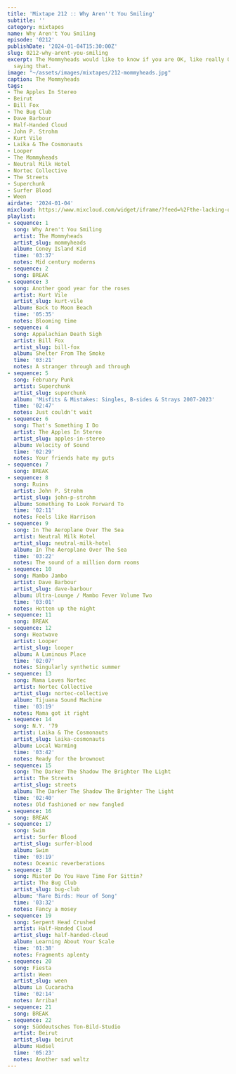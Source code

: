 ```yaml
---
title: 'Mixtape 212 :: Why Aren''t You Smiling'
subtitle: ''
category: mixtapes
name: Why Aren't You Smiling
episode: '0212'
publishDate: '2024-01-04T15:30:00Z'
slug: 0212-why-arent-you-smiling
excerpt: The Mommyheads would like to know if you are OK, like really OK and not just
  saying that.
image: "~/assets/images/mixtapes/212-mommyheads.jpg"
caption: The Mommyheads
tags:
- The Apples In Stereo
- Beirut
- Bill Fox
- The Bug Club
- Dave Barbour
- Half-Handed Cloud
- John P. Strohm
- Kurt Vile
- Laika & The Cosmonauts
- Looper
- The Mommyheads
- Neutral Milk Hotel
- Nortec Collective
- The Streets
- Superchunk
- Surfer Blood
- Ween
airdate: '2024-01-04'
mixcloud: https://www.mixcloud.com/widget/iframe/?feed=%2Fthe-lacking-org%2Fevlyai-212-why-arent-you-smiling%2F&hide_artwork=1&hide_cover=1&light=1
playlist:
- sequence: 1
  song: Why Aren't You Smiling
  artist: The Mommyheads
  artist_slug: mommyheads
  album: Coney Island Kid
  time: '03:37'
  notes: Mid century moderns
- sequence: 2
  song: BREAK
- sequence: 3
  song: Another good year for the roses
  artist: Kurt Vile
  artist_slug: kurt-vile
  album: Back to Moon Beach
  time: '05:35'
  notes: Blooming time
- sequence: 4
  song: Appalachian Death Sigh
  artist: Bill Fox
  artist_slug: bill-fox
  album: Shelter From The Smoke
  time: '03:21'
  notes: A stranger through and through
- sequence: 5
  song: February Punk
  artist: Superchunk
  artist_slug: superchunk
  album: 'Misfits & Mistakes: Singles, B-sides & Strays 2007-2023'
  time: '02:47'
  notes: Just couldn’t wait
- sequence: 6
  song: That's Something I Do
  artist: The Apples In Stereo
  artist_slug: apples-in-stereo
  album: Velocity of Sound
  time: '02:29'
  notes: Your friends hate my guts
- sequence: 7
  song: BREAK
- sequence: 8
  song: Ruins
  artist: John P. Strohm
  artist_slug: john-p-strohm
  album: Something To Look Forward To
  time: '02:11'
  notes: Feels like Harrison
- sequence: 9
  song: In The Aeroplane Over The Sea
  artist: Neutral Milk Hotel
  artist_slug: neutral-milk-hotel
  album: In The Aeroplane Over The Sea
  time: '03:22'
  notes: The sound of a million dorm rooms
- sequence: 10
  song: Mambo Jambo
  artist: Dave Barbour
  artist_slug: dave-barbour
  album: Ultra-Lounge / Mambo Fever Volume Two
  time: '03:01'
  notes: Hotten up the night
- sequence: 11
  song: BREAK
- sequence: 12
  song: Heatwave
  artist: Looper
  artist_slug: looper
  album: A Luminous Place
  time: '02:07'
  notes: Singularly synthetic summer
- sequence: 13
  song: Mama Loves Nortec
  artist: Nortec Collective
  artist_slug: nortec-collective
  album: Tijuana Sound Machine
  time: '03:19'
  notes: Mama got it right
- sequence: 14
  song: N.Y. '79
  artist: Laika & The Cosmonauts
  artist_slug: laika-cosmonauts
  album: Local Warming
  time: '03:42'
  notes: Ready for the brownout
- sequence: 15
  song: The Darker The Shadow The Brighter The Light
  artist: The Streets
  artist_slug: streets
  album: The Darker The Shadow The Brighter The Light
  time: '02:40'
  notes: Old fashioned or new fangled
- sequence: 16
  song: BREAK
- sequence: 17
  song: Swim
  artist: Surfer Blood
  artist_slug: surfer-blood
  album: Swim
  time: '03:19'
  notes: Oceanic reverberations
- sequence: 18
  song: Mister Do You Have Time For Sittin?
  artist: The Bug Club
  artist_slug: bug-club
  album: 'Rare Birds: Hour of Song'
  time: '03:32'
  notes: Fancy a mosey
- sequence: 19
  song: Serpent Head Crushed
  artist: Half-Handed Cloud
  artist_slug: half-handed-cloud
  album: Learning About Your Scale
  time: '01:38'
  notes: Fragments aplenty
- sequence: 20
  song: Fiesta
  artist: Ween
  artist_slug: ween
  album: La Cucaracha
  time: '02:14'
  notes: Arriba!
- sequence: 21
  song: BREAK
- sequence: 22
  song: Süddeutsches Ton-Bild-Studio
  artist: Beirut
  artist_slug: beirut
  album: Hadsel
  time: '05:23'
  notes: Another sad waltz
---
```


